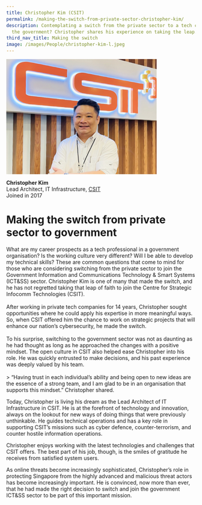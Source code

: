 ```yaml
---
title: Christopher Kim (CSIT)
permalink: /making-the-switch-from-private-sector-christopher-kim/
description: Contemplating a switch from the private sector to a tech career in
  the government? Christopher shares his experience on taking the leap.
third_nav_title: Making the switch
image: /images/People/christopher-kim-l.jpeg
---
```

<img src="/images/People/christopher-kim-l.jpeg" alt="Christopher Kim" style="width:400px;" align="left">
<br clear="left">

**Christopher Kim**<br>
Lead Architect, IT Infrastructure, [CSIT](https://www.csit.gov.sg/)<br>
Joined in 2017

# Making the switch from private sector to government

What are my career prospects as a tech professional in a government organisation? Is the working culture very different? Will I be able to develop my technical skills? These are common questions that come to mind for those who are considering switching from the private sector to join the Government Information and Communications Technology &amp; Smart Systems (ICT&amp;SS) sector. Christopher Kim is one of many that made the switch, and he has not regretted taking that leap of faith to join the Centre for Strategic Infocomm Technologies (CSIT).&nbsp;  
&nbsp;  
After working in private tech companies for 14 years, Christopher sought opportunities where he could apply his expertise in more meaningful ways. So, when CSIT offered him the chance to work on strategic projects that will enhance our nation’s cybersecurity, he made the switch.&nbsp;  
&nbsp;  
To his surprise, switching to the government sector was not as daunting as he had thought as long as he approached the changes with a positive mindset. The open culture in CSIT also helped ease Christopher into his role. He was quickly entrusted to make decisions, and his past experience was deeply valued by his team. &nbsp;  
&nbsp;  
&gt; “Having trust in each individual’s ability and being open to new ideas are the essence of a strong team, and I am glad to be in an organisation that supports this mindset.” Christopher shared.

Today, Christopher is living his dream as the Lead Architect of IT Infrastructure in CSIT. He is at the forefront of technology and innovation, always on the lookout for new ways of doing things that were previously unthinkable. He guides technical operations and has a key role in supporting CSIT’s missions such as cyber defence, counter-terrorism, and counter hostile information operations.&nbsp;&nbsp;&nbsp;

Christopher enjoys working with the latest technologies and challenges that CSIT offers. The best part of his job, though, is the smiles of gratitude he receives from satisfied system users.&nbsp;&nbsp;

As online threats become increasingly sophisticated, Christopher’s role in protecting Singapore from the highly advanced and malicious threat actors has become increasingly important. He is convinced, now more than ever, that he had made the right decision to switch and join the government ICT&amp;SS sector to be part of this important mission.